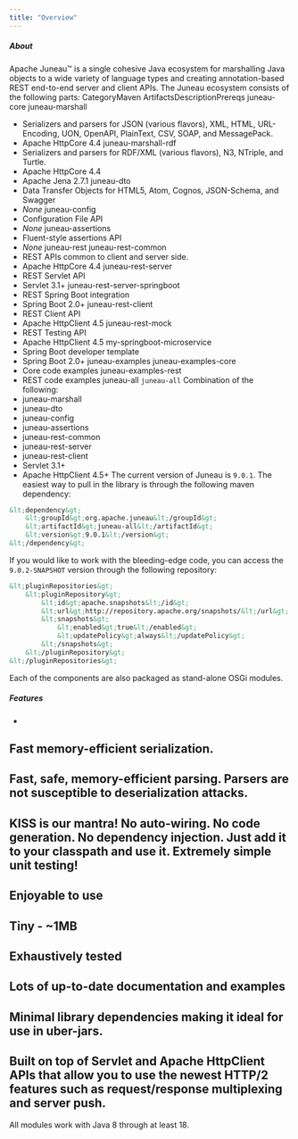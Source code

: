 ```yaml
---
title: "Overview"
---
```


##### About
Apache Juneau™ is a single cohesive Java ecosystem for marshalling Java objects to a wide variety of
language types and creating annotation-based REST end-to-end server and client APIs.
The Juneau ecosystem consists of the following parts:
CategoryMaven ArtifactsDescriptionPrereqs
juneau-core
juneau-marshall
- Serializers and parsers for JSON (various flavors), XML, HTML, URL-Encoding, UON, OpenAPI, PlainText, CSV, SOAP, and MessagePack.
- Apache HttpCore 4.4
juneau-marshall-rdf
- Serializers and parsers for RDF/XML (various flavors), N3, NTriple, and Turtle.
- Apache HttpCore 4.4
- Apache Jena 2.7.1
juneau-dto
- Data Transfer Objects for HTML5, Atom, Cognos, JSON-Schema, and Swagger
- *None*
juneau-config
- Configuration File API
- *None*
juneau-assertions
- Fluent-style assertions API
- *None*
juneau-rest
juneau-rest-common
- REST APIs common to client and server side.
- Apache HttpCore 4.4
juneau-rest-server
- REST Servlet API
- Servlet 3.1+
juneau-rest-server-springboot
- REST Spring Boot integration
- Spring Boot 2.0+
juneau-rest-client
- REST Client API
- Apache HttpClient 4.5
juneau-rest-mock
- REST Testing API
- Apache HttpClient 4.5
my-springboot-microservice
- Spring Boot developer template
- Spring Boot 2.0+
juneau-examples
juneau-examples-core
- Core code examples
juneau-examples-rest
- REST code examples
juneau-all
`juneau-all`
Combination of the following:
- juneau-marshall
- juneau-dto
- juneau-config
- juneau-assertions
- juneau-rest-common
- juneau-rest-server
- juneau-rest-client
- Servlet 3.1+
- Apache HttpClient 4.5+
The current version of Juneau is `9.0.1`.
The easiest way to pull in the library is through the following maven dependency:
```xml
&lt;dependency&gt;
    &lt;groupId&gt;org.apache.juneau&lt;/groupId&gt;
    &lt;artifactId&gt;juneau-all&lt;/artifactId&gt;
    &lt;version&gt;9.0.1&lt;/version&gt;
&lt;/dependency&gt;
```
If you would like to work with the bleeding-edge code, you can access the `9.0.2-SNAPSHOT`
version through the following repository:
```xml
&lt;pluginRepositories&gt;
    &lt;pluginRepository&gt;
        &lt;id&gt;apache.snapshots&lt;/id&gt;
        &lt;url&gt;http://repository.apache.org/snapshots/&lt;/url&gt;
        &lt;snapshots&gt;
            &lt;enabled&gt;true&lt;/enabled&gt;
            &lt;updatePolicy&gt;always&lt;/updatePolicy&gt;
        &lt;/snapshots&gt;
    &lt;/pluginRepository&gt;
&lt;/pluginRepositories&gt;
```
Each of the components are also packaged as stand-alone OSGi modules.
##### Features
-
Fast memory-efficient serialization.
-
Fast, safe, memory-efficient parsing.  Parsers are not susceptible to deserialization attacks.
-
KISS is our mantra!  No auto-wiring.  No code generation.  No dependency injection.  Just add it to your classpath and use it.  Extremely simple unit testing!
-
Enjoyable to use
-
Tiny - ~1MB
-
Exhaustively tested
-
Lots of up-to-date documentation and examples
-
Minimal library dependencies making it ideal for use in uber-jars.
-
Built on top of Servlet and Apache HttpClient APIs that allow you to use the newest HTTP/2 features
such as request/response multiplexing and server push.
-
All modules work with Java 8 through at least 18.